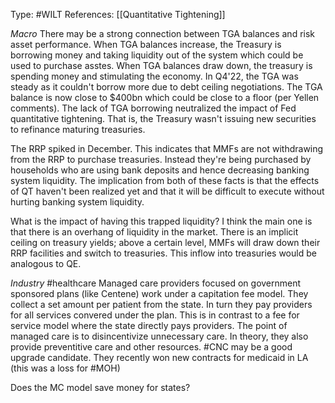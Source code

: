 Type: #WILT
References: [[Quantitative Tightening]]

*Macro*
There may be a strong connection between TGA balances and risk asset performance. When TGA balances increase, the Treasury is borrowing money and taking liquidity out of the system which could be used to purchase asstes. When TGA balances draw down, the treasury is spending money and stimulating the economy. In Q4'22, the TGA was steady as it couldn't borrow more due to debt ceiling negotiations. The TGA balance is now close to $400bn which could be close to a floor (per Yellen comments). The lack of TGA borrowing neutralized the impact of Fed quantitative tightening. That is, the Treasury wasn't issuing new securities to refinance maturing treasuries.

The RRP spiked in December. This indicates that MMFs are not withdrawing from the RRP to purchase treasuries. Instead they're being purchased by households who are using bank deposits and hence decreasing banking system liquidity. The implication from both of these facts is that the effects of QT haven't been realized yet and that it will be difficult to execute without hurting banking system liquidity. 

What is the impact of having this trapped liquidity? I think the main one is that there is an overhang of liquidity in the market. There is an implicit ceiling on treasury yields; above a certain level, MMFs will draw down their RRP facilities and switch to treasuries. This inflow into treasuries would be analogous to QE.

*Industry*
#healthcare
Managed care providers focused on government sponsored plans (like Centene) work under a capitation fee model. They collect a set amount per patient from the state. In turn they pay providers for all services convered under the plan. This is in contrast to a fee for service model where the state directly pays providers. The point of managed care is to disincentivize unnecessary care. In theory, they also provide preventitive care and other resources. 
#CNC may be a good upgrade candidate. They recently won new contracts for medicaid in LA  (this was a loss for #MOH)

Does the MC model save money for states?